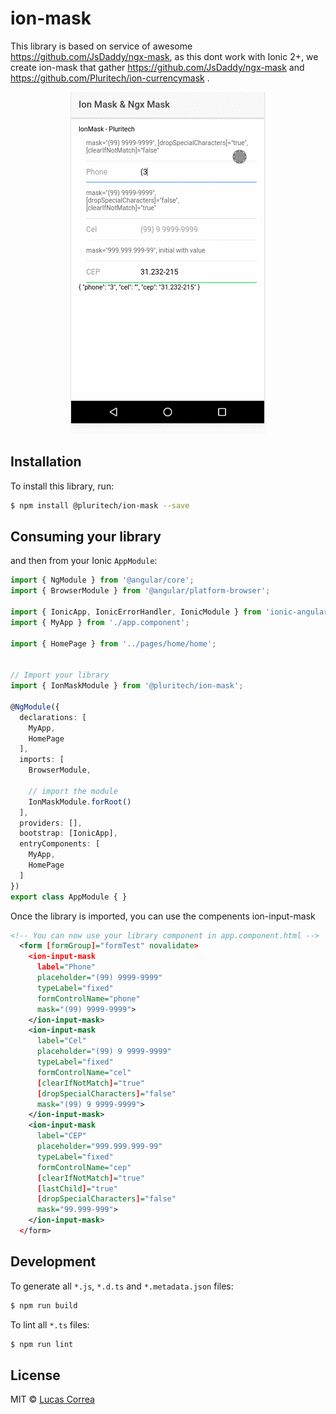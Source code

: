 # ion-mask
  This library is based on service of awesome  https://github.com/JsDaddy/ngx-mask, as this dont work with Ionic 2+, we create ion-mask that gather https://github.com/JsDaddy/ngx-mask and  https://github.com/Pluritech/ion-currencymask .

<p align="center">
  <img src="./ion-mask.gif">
</p>

## Installation

To install this library, run:

```bash
$ npm install @pluritech/ion-mask --save
```

## Consuming your library

and then from your Ionic `AppModule`:

```typescript
import { NgModule } from '@angular/core';
import { BrowserModule } from '@angular/platform-browser';

import { IonicApp, IonicErrorHandler, IonicModule } from 'ionic-angular';
import { MyApp } from './app.component';

import { HomePage } from '../pages/home/home';


// Import your library
import { IonMaskModule } from '@pluritech/ion-mask';

@NgModule({
  declarations: [
    MyApp,
    HomePage
  ],
  imports: [
    BrowserModule,

    // import the module
    IonMaskModule.forRoot()
  ],
  providers: [],
  bootstrap: [IonicApp],
  entryComponents: [
    MyApp,
    HomePage
  ]
})
export class AppModule { }
```

Once the library is imported, you can use the compenents ion-input-mask

```xml
<!-- You can now use your library component in app.component.html -->
  <form [formGroup]="formTest" novalidate>
    <ion-input-mask
      label="Phone"
      placeholder="(99) 9999-9999"
      typeLabel="fixed"
      formControlName="phone"
      mask="(99) 9999-9999">
    </ion-input-mask>
    <ion-input-mask
      label="Cel"
      placeholder="(99) 9 9999-9999"
      typeLabel="fixed"
      formControlName="cel"
      [clearIfNotMatch]="true"
      [dropSpecialCharacters]="false"
      mask="(99) 9 9999-9999">
    </ion-input-mask>
    <ion-input-mask
      label="CEP"
      placeholder="999.999.999-99"
      typeLabel="fixed"
      formControlName="cep"
      [clearIfNotMatch]="true"
      [lastChild]="true"
      [dropSpecialCharacters]="false"
      mask="99.999-999">
    </ion-input-mask>
  </form>
```

## Development

To generate all `*.js`, `*.d.ts` and `*.metadata.json` files:

```bash
$ npm run build
```

To lint all `*.ts` files:

```bash
$ npm run lint
```

## License

MIT © [Lucas Correa](mailto:lucasccorrea@gmail.com)
